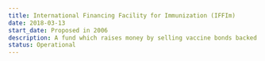 ```yaml
---
title: International Financing Facility for Immunization (IFFIm)
date: 2018-03-13
start_date: Proposed in 2006
description: A fund which raises money by selling vaccine bonds backed by donor commitments on the capital market, and then gives the money to GAVi, the vaccine alliance.
status: Operational
---
```

